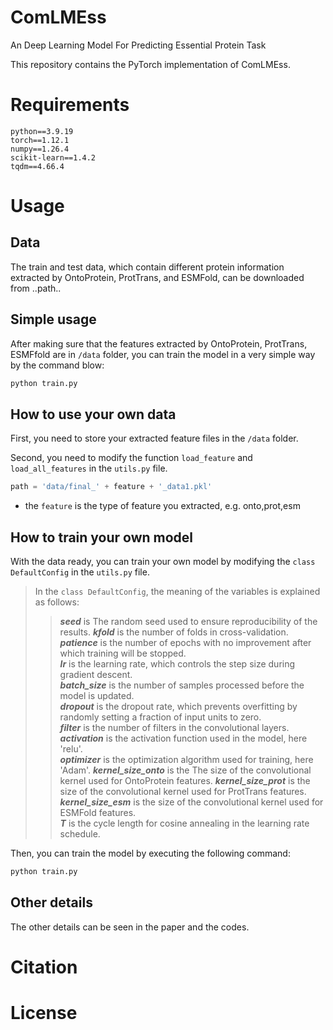 # ComLMEss
An Deep Learning Model For Predicting Essential Protein Task

This repository contains the PyTorch implementation of ComLMEss.

# Requirements
    python==3.9.19
    torch==1.12.1
    numpy==1.26.4
    scikit-learn==1.4.2
    tqdm==4.66.4


# Usage

## Data

The train and test data, which contain different protein information extracted by OntoProtein, ProtTrans, and ESMFold, can be downloaded from ..path..

## Simple usage
After making sure that the features extracted by OntoProtein, ProtTrans, ESMFfold are in `/data` folder, you can train the model in a very simple way by the command blow:

```bash
python train.py
```

## How to  use your own data
First, you need to store your extracted feature files in the `/data` folder.

Second, you need to modify the function `load_feature` and `load_all_features` in the `utils.py` file.

```python
path = 'data/final_' + feature + '_data1.pkl'
```
- the `feature` is the type of feature you extracted, e.g. onto,prot,esm

## How to train your own model
With the data ready, you can train your own model by modifying the `class DefaultConfig` in the `utils.py` file.

>In the `class DefaultConfig`, the meaning of the variables is explained as follows:
>>***seed*** is The random seed used to ensure reproducibility of the results. 
>>***kfold*** is the number of folds in cross-validation.  
>>***patience*** is the number of epochs with no improvement after which training will be stopped.  
>>***lr*** is the learning rate, which controls the step size during gradient descent.  
>>***batch_size*** is the number of samples processed before the model is updated.  
>>***dropout*** is the dropout rate, which prevents overfitting by randomly setting a fraction of input units to zero.  
>>***filter*** is the number of filters in the convolutional layers.
>>***activation*** is the activation function used in the model, here 'relu'.  
>>***optimizer*** is the optimization algorithm used for training, here 'Adam'.
>>***kernel_size_onto*** is the The size of the convolutional kernel used for OntoProtein features.
>>***kernel_size_prot*** is the size of the convolutional kernel used for ProtTrans features.
>>***kernel_size_esm*** is the size of the convolutional kernel used for ESMFold features.  
>>***T*** is the cycle length for cosine annealing in the learning rate schedule.

Then, you can train the model by executing the following command:
```bash
python train.py
```



## Other details
The other details can be seen in the paper and the codes.

# Citation

# License
